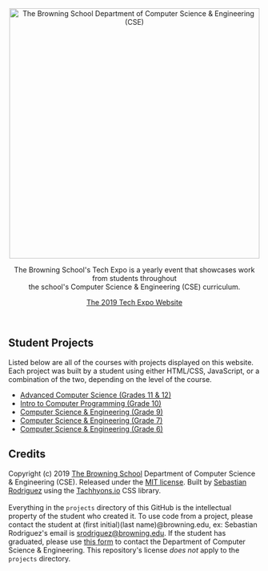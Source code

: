 <div align="center"><a href="https://www.browning.edu/technology-home"><img src="https://seb646.com/tech-expo/assets/cse.png" alt="The Browning School Department of Computer Science & Engineering (CSE)" width="500"/></a> 

The Browning School's Tech Expo is a yearly event that showcases work from students throughout <br>the school's Computer Science & Engineering (CSE) curriculum. <br>

<a href="https://seb646.com/tech-expo">The 2019 Tech Expo Website</a></div><br>

## Student Projects
Listed below are all of the courses with projects displayed on this website. Each project was built by a student using either HTML/CSS, JavaScript, or a combination of the two, depending on the level of the course.
* [Advanced Computer Science (Grades 11 & 12)](https://seb646.com/tech-expo/projects/adv-cs/index.html)
* [Intro to Computer Programming (Grade 10)](https://seb646.com/tech-expo/projects/form-iv/index.html)
* [Computer Science & Engineering (Grade 9)](https://seb646.com/tech-expo/projects/form-iii/index.html)
* [Computer Science & Engineering (Grade 7)](https://seb646.com/tech-expo/projects/form-i/index.html)
* [Computer Science & Engineering (Grade 6)](https://seb646.com/tech-expo/projects/grade-6/index.html)

## Credits
Copyright (c) 2019 [The Browning School](https://www.browning.edu/) Department of Computer Science & Engineering (CSE). Released under the [MIT license](https://github.com/seb646/browning-tech-expo/blob/master/LICENSE). Built by [Sebastian Rodriguez](https://seb646.com) using the [Tachhyons.io](http://tachyons.io/) CSS library. 
<br><br>
Everything in the `projects` directory of this GitHub is the intellectual property of the student who created it. To use code from a project, please contact the student at (first initial)(last name)@browning.edu, ex: Sebastian Rodriguez's email is srodriguez@browning.edu. If the student has graduated, please use [this form](https://www.browning.edu/tech-contact-us) to contact the Department of Computer Science & Engineering. This repository's license _does not_ apply to the `projects` directory.
